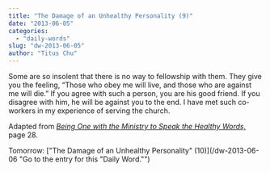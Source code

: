 ```yaml
---
title: "The Damage of an Unhealthy Personality (9)"
date: "2013-06-05"
categories: 
  - "daily-words"
slug: "dw-2013-06-05"
author: "Titus Chu"
---
```


Some are so insolent that there is no way to fellowship with them. They give you the feeling, “Those who obey me will live, and those who are against me will die.” If you agree with such a person, you are his good friend. If you disagree with him, he will be against you to the end. I have met such co-workers in my experience of serving the church.

Adapted from _[Being One with the Ministry to Speak the Healthy Words,](/book-one-with-the-ministry-vol-2 "Go to the listing for this book.")_ page 28.

Tomorrow: ["The Damage of an Unhealthy Personality" (10)](/dw-2013-06-06 "Go to the entry for this "Daily Word."")

